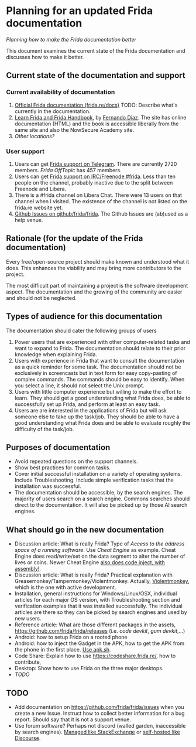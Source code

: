 # Planning for an updated Frida documentation

_Planning how to make the Frida documentation better_

This document examines the current state of the Frida documentation and discusses how to make it better.

## Current state of the documentation and support

### Current availability of documentation

1. [Official Frida documentation (frida.re/docs)](https://frida.re/docs/)  TODO: Describe what's currently in the documentation.
1. [Learn Frida and Frida Handbook](https://learnfrida.info/), by [Fernando Diaz](https://learnfrida.info/about_faq/).
The site has online documentation (HTML) and the book is accessible liberally from the same site and also the NowSecure Academy site.
1. _Other locations?_

### User support 

1. Users can get [Frida support on Telegram](https://frida.re/contact/). There are currently 2720 members. _Frida OffTopic_ has 457 members.
1. Users can get [Frida support on IRC/Freenode #frida](https://frida.re/contact/). Less than ten people on the channel, probably inactive due to the split between Freenode and Libera.
1. There is a #frida channel on Libera Chat. There were 13 users on that channel when I visited. The existence of the channel is not listed on the frida.re website yet.
1. [Github Issues on github/frida/frida](https://github.com/frida/frida/issues). The Github Issues are (ab)used as a help venue.

## Rationale (for the update of the Frida documentation)

Every free/open-source project should make known and understood what it does. This enhances the viability and may bring more contributors to the project.

The most difficult part of maintaining a project is the software development aspect. The documentation and the growing of the community are easier and should not be neglected.

## Types of audience for this documentation

The documentation should cater the following groups of users

1. Power users that are experienced with other computer-related tasks and want to expand to Frida.
   The documentation should relate to their prior knowledge when explaining Frida. 
1. Users with experience in Frida that want to consult the documentation as a quick reminder for some task.
   The documentation should not be exclusively in screencasts but in text form for easy copy-pasting of complex commands. The commands should be easy to identify. When you select a line, it should not select the Unix prompt.
1. Users with little computer experience but willing to make the effort to learn. 
   They should get a good understanding what Frida does, be able to successfully set up Frida, and perform at least an easy task. 
1. Users are are interested in the applications of Frida but will ask someone else to take up the task/job.
   They should be able to have a good understanding what Frida does and be able to evaluate roughly the difficulty of the task/job.

## Purposes of documentation

* Avoid repeated questions on the support channels.
* Show best practices for common tasks.
* Cover initial successful installation on a variety of operating systems. Include Troubleshooting. Include simple verification tasks that the installation was successful. 
* The documentation should be accessible, by the search engines. The majority of users search on a search engine. Commons searches should direct to the documentation. It will also be picked up by those AI search engines.

## What should go in the new documentation

* Discussion article: What is really Frida? Type of _Access to the address space of a running software_. Use _Cheat Engine_ as example. Cheat Engine does read/write/set on the data segment to alter the number of lives or coins. Newer Cheat Engine [also does code inject, with assembly!](https://wiki.cheatengine.org/index.php?title=Tutorials:Auto_Assembler:Injection_full).
* Discussion article: What is really Frida? Practical explanation with Greasemonkey/Tampermonkey/Violentmonkey. Actually, [Violentmonkey](https://github.com/violentmonkey/violentmonkey), which is the one with active development.
* Installation, general instructions for Windows/Linux/OSX, individual articles for each major OS version, with Troubleshooting section and verification examples that it was installed successfully. The individual articles are there so they can be picked by search engines and used by new users.
* Reference article: What are those different packages in the assets, https://github.com/frida/frida/releases (i.e. _code devkit_, _gum devkit_,...)
* Android: how to setup Frida on a rooted phone
* Android: how to inject the Gadget in the APK, how to get the APK from the phone in the first place. [Use apk.sh](https://github.com/ax/apk.sh).
* Code Share: Explain how to use https://codeshare.frida.re/, how to contribute, 
* Desktop: Show how to use Frida on the three major desktops.
* _TODO_

## TODO

* Add documentation on https://github.com/frida/frida/issues when you create a new Issue. Instruct how to collect better information for a bug report. Should say that it is not a support venue.
* Use forum software? Perhaps not discord (walled garden, inaccessible by search engines). [Managed like StackExchange](https://area51.stackexchange.com/) or [self-hosted like Discourse](https://github.com/discourse/discourse).
